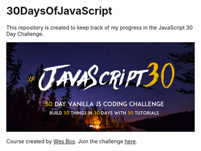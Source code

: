 # 30DaysOfJavaScript

This repository is created to keep track of my progress in the JavaScript 30 Day Challenge.

![Course cover](js30.png)

Course created by [Wes Bos](https://github.com/wesbos). Join the challenge [here](https://JavaScript30.com).
